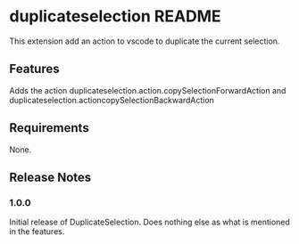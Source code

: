 # duplicateselection README

This extension add an action to vscode to duplicate the current selection.

## Features

Adds the action duplicateselection.action.copySelectionForwardAction and duplicateselection.actioncopySelectionBackwardAction

## Requirements

None.

## Release Notes

### 1.0.0

Initial release of DuplicateSelection. Does nothing else as what is mentioned in the features.

